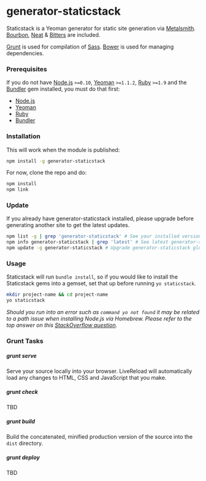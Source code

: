 # generator-staticstack
Staticstack is a Yeoman generator for static site generation via [Metalsmith](http://www.metalsmith.io/). [Bourbon](http://bourbon.io), [Neat](http://neat.bourbon.io) & [Bitters](http://bitters.bourbon.io/) are included.

[Grunt](http://gruntjs.com/) is used for compilation of [Sass](http://sass-lang.com). [Bower](http://bower.io/) is used for managing dependencies.

### Prerequisites
If you do not have [Node.js](http://nodejs.org/) `>=0.10`, [Yeoman](http://yeoman.io/) `>=1.1.2`, [Ruby](https://www.ruby-lang.org/en/) `>=1.9` and the [Bundler](http://bundler.io/) gem installed, you must do that first:

- [Node.js](http://davidcalhoun.me/2013/12/16/developer-tools-homebrew/)
- [Yeoman](http://yeoman.io/learning/index.html)
- [Ruby](https://rvm.io/rvm/install)
- [Bundler](http://bundler.io/#getting-started)

### Installation

This will work when the module is published:

````bash
npm install -g generator-staticstack
````

For now, clone the repo and do:

```bash
npm install
npm link
```

### Update

If you already have generator-staticstack installed, please upgrade before
generating another site to get the latest updates.

```bash
npm list -g | grep 'generator-staticstack' # See your installed version
npm info generator-staticstack | grep 'latest' # See latest generator-staticstack version
npm update -g generator-staticstack # Upgrade generator-staticstack globally
```

### Usage
Staticstack will run `bundle install`, so if you would like to install the Staticstack gems into a gemset, set that up before running `yo staticstack`.

````bash
mkdir project-name && cd project-name
yo staticstack
````

*Should you run into an error such as `command yo not found` it may be related to a path issue when installing Node.js via Homebrew. Please refer to the top answer on this [StackOverflow question](http://stackoverflow.com/questions/15846076/command-not-found-after-installation).*

### Grunt Tasks
##### grunt serve
Serve your source locally into your browser. LiveReload will automatically load any changes to HTML, CSS and JavaScript that you make.

##### grunt check
TBD

##### grunt build
Build the concatenated, minified production version of the source into the `dist` directory.

##### grunt deploy
TBD
